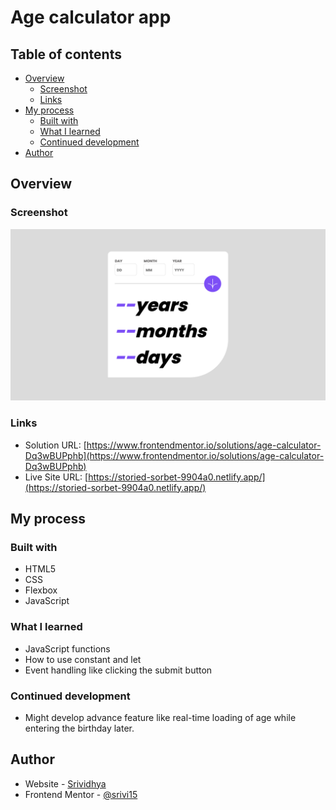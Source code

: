 # Age calculator app
## Table of contents

- [Overview](#overview)
  - [Screenshot](#screenshot)
  - [Links](#links)
- [My process](#my-process)
  - [Built with](#built-with)
  - [What I learned](#what-i-learned)
  - [Continued development](#continued-development)
- [Author](#author)

## Overview
### Screenshot

![](./screenshot.jpg)

### Links

- Solution URL: [https://www.frontendmentor.io/solutions/age-calculator-Dq3wBUPphb](https://www.frontendmentor.io/solutions/age-calculator-Dq3wBUPphb)
- Live Site URL: [https://storied-sorbet-9904a0.netlify.app/](https://storied-sorbet-9904a0.netlify.app/)

## My process

### Built with

- HTML5
- CSS
- Flexbox
- JavaScript

### What I learned
- JavaScript functions
- How to use constant and let
- Event handling like clicking the submit button


### Continued development

- Might develop advance feature like real-time loading of age while entering the birthday later.


## Author

- Website - [Srividhya](https://www.linkedin.com/in/srividhya-ranganathan/)
- Frontend Mentor - [@srivi15](https://www.frontendmentor.io/profile/srivi15)
